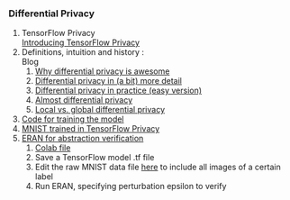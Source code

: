 ### Differential Privacy
1. TensorFlow Privacy
  <br>[Introducing TensorFlow Privacy](https://blog.tensorflow.org/2019/03/introducing-tensorflow-privacy-learning.html)
1. Definitions, intuition and history :
<br>Blog
    1. [Why differential privacy is awesome](https://desfontain.es/privacy/differential-privacy-awesomeness.html)
    1. [Differential privacy in (a bit) more detail](https://desfontain.es/privacy/differential-privacy-in-more-detail.html)
    1. [Differential privacy in practice (easy version)](https://desfontain.es/privacy/differential-privacy-in-practice.html)
    1. [Almost differential privacy](https://desfontain.es/privacy/almost-differential-privacy.html)
    1. [Local vs. global differential privacy](https://desfontain.es/privacy/local-global-differential-privacy.html)
1. [Code for training the model](https://github.com/ebagdasa/differential-privacy-vs-fairness)
1. [MNIST trained in TensorFlow Privacy](https://github.com/tensorflow/privacy/blob/master/tutorials/Classification_Privacy.ipynb)
1. [ERAN for abstraction verification](https://github.com/eth-sri/eran)
    1. [Colab file](https://colab.research.google.com/drive/1qUSYw433SnmaI_DZ4ovTBDZzrRhW5otn)
    1. Save a TensorFlow model .tf file
    1. Edit the raw MNIST data file [here](https://github.com/eth-sri/eran/blob/master/data/mnist_test.csv) to include all images of a certain label
    1. Run ERAN, specifying perturbation epsilon to verify
